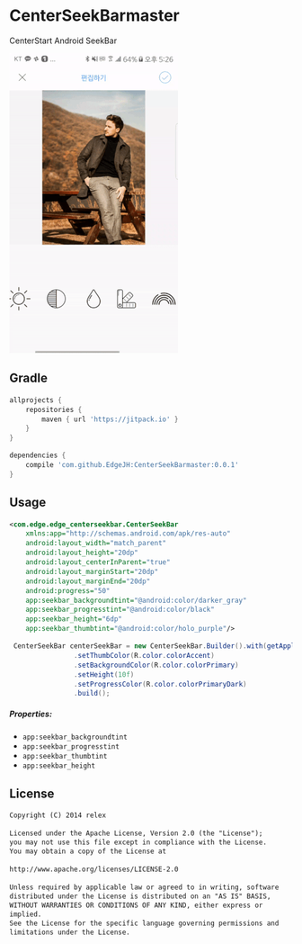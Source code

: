 
CenterSeekBarmaster
===============
CenterStart Android SeekBar 

![CenterSeekBar](/centerseekbar.gif)

Gradle
------------
```groovy
allprojects {
    repositories {
        maven { url 'https://jitpack.io' }
    }
}
```
```groovy
dependencies {
    compile 'com.github.EdgeJH:CenterSeekBarmaster:0.0.1'
}
```

Usage
--------
```xml
<com.edge.edge_centerseekbar.CenterSeekBar
    xmlns:app="http://schemas.android.com/apk/res-auto"
    android:layout_width="match_parent"
    android:layout_height="20dp"
    android:layout_centerInParent="true"
    android:layout_marginStart="20dp"
    android:layout_marginEnd="20dp"
    android:progress="50"
    app:seekbar_backgroundtint="@android:color/darker_gray"
    app:seekbar_progresstint="@android:color/black"
    app:seekbar_height="6dp"
    app:seekbar_thumbtint="@android:color/holo_purple"/>
```

```java
 CenterSeekBar centerSeekBar = new CenterSeekBar.Builder().with(getApplicationContext())
                .setThumbColor(R.color.colorAccent)
                .setBackgroundColor(R.color.colorPrimary)
                .setHeight(10f)
                .setProgressColor(R.color.colorPrimaryDark)
                .build();
```

##### Properties:

* `app:seekbar_backgroundtint`
* `app:seekbar_progresstint`
* `app:seekbar_thumbtint`
* `app:seekbar_height`

License
--------
```
Copyright (C) 2014 relex

Licensed under the Apache License, Version 2.0 (the "License");
you may not use this file except in compliance with the License.
You may obtain a copy of the License at

http://www.apache.org/licenses/LICENSE-2.0

Unless required by applicable law or agreed to in writing, software
distributed under the License is distributed on an "AS IS" BASIS,
WITHOUT WARRANTIES OR CONDITIONS OF ANY KIND, either express or implied.
See the License for the specific language governing permissions and
limitations under the License.
```
